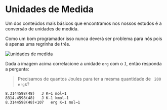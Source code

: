 # Unidades de Medida

Um dos conteúdos mais básicos que encontramos nos nossos estudos é a conversão de unidades de medida.

Como um bom programador isso nunca deverá ser problema para nós pois é apenas uma regrinha de três.


![unidades de medida](http://i.imgur.com/0sZd2iX.png)

Dada a imagem acima correlacione a unidade `erg` com o `J`, então responda a pergunta:

> Precisamos de quantos Joules para ter a mesma quantidade de ` 200 erg`s?

```
8.3144598(48)   J K−1 mol−1
8314.4598(48)   J K−1 kmol−1
8.3144598(48)×107   erg K−1 mol−1
```